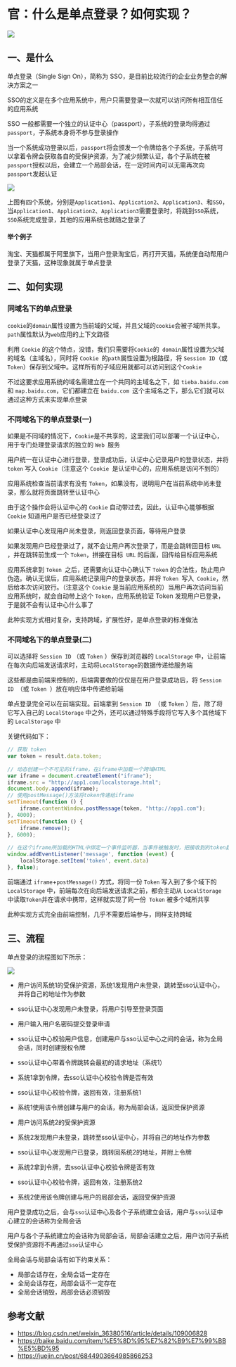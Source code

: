 # 官：什么是单点登录？如何实现？

 ![](https://static.vue-js.com/8a25a760-8c83-11eb-85f6-6fac77c0c9b3.png)

## 一、是什么

单点登录（Single Sign On），简称为 SSO，是目前比较流行的企业业务整合的解决方案之一

SSO的定义是在多个应用系统中，用户只需要登录一次就可以访问所有相互信任的应用系统

SSO 一般都需要一个独立的认证中心（passport），子系统的登录均得通过`passport`，子系统本身将不参与登录操作

当一个系统成功登录以后，`passport`将会颁发一个令牌给各个子系统，子系统可以拿着令牌会获取各自的受保护资源，为了减少频繁认证，各个子系统在被`passport`授权以后，会建立一个局部会话，在一定时间内可以无需再次向`passport`发起认证

 ![](https://static.vue-js.com/2b9b0e70-8c4b-11eb-85f6-6fac77c0c9b3.png)

上图有四个系统，分别是`Application1`、`Application2`、`Application3`、和`SSO`，当`Application1`、`Application2`、`Application3`需要登录时，将跳到`SSO`系统，`SSO`系统完成登录，其他的应用系统也就随之登录了

#### 举个例子

淘宝、天猫都属于阿里旗下，当用户登录淘宝后，再打开天猫，系统便自动帮用户登录了天猫，这种现象就属于单点登录


## 二、如何实现

### 同域名下的单点登录

`cookie`的`domain`属性设置为当前域的父域，并且父域的`cookie`会被子域所共享。`path`属性默认为`web`应用的上下文路径

利用 `Cookie` 的这个特点，没错，我们只需要将` Cookie `的` domain`属性设置为父域的域名（主域名），同时将 `Cookie `的` path `属性设置为根路径，将 `Session ID`（或 `Token`）保存到父域中。这样所有的子域应用就都可以访问到这个` Cookie `

不过这要求应用系统的域名需建立在一个共同的主域名之下，如 `tieba.baidu.com` 和 `map.baidu.com`，它们都建立在 `baidu.com `这个主域名之下，那么它们就可以通过这种方式来实现单点登录



### 不同域名下的单点登录(一)

如果是不同域的情况下，`Cookie`是不共享的，这里我们可以部署一个认证中心，用于专门处理登录请求的独立的 `Web `服务

用户统一在认证中心进行登录，登录成功后，认证中心记录用户的登录状态，并将 `token` 写入 `Cookie`（注意这个 `Cookie `是认证中心的，应用系统是访问不到的）

应用系统检查当前请求有没有 `Token`，如果没有，说明用户在当前系统中尚未登录，那么就将页面跳转至认证中心

由于这个操作会将认证中心的 `Cookie` 自动带过去，因此，认证中心能够根据 `Cookie` 知道用户是否已经登录过了

如果认证中心发现用户尚未登录，则返回登录页面，等待用户登录

如果发现用户已经登录过了，就不会让用户再次登录了，而是会跳转回目标 `URL `，并在跳转前生成一个 `Token`，拼接在目标` URL` 的后面，回传给目标应用系统

应用系统拿到 `Token `之后，还需要向认证中心确认下 `Token` 的合法性，防止用户伪造。确认无误后，应用系统记录用户的登录状态，并将 `Token `写入` Cookie`，然后给本次访问放行。（注意这个 `Cookie` 是当前应用系统的）当用户再次访问当前应用系统时，就会自动带上这个 `Token`，应用系统验证 Token 发现用户已登录，于是就不会有认证中心什么事了

此种实现方式相对复杂，支持跨域，扩展性好，是单点登录的标准做法



### 不同域名下的单点登录(二)

可以选择将 `Session ID` （或 `Token` ）保存到浏览器的 `LocalStorage` 中，让前端在每次向后端发送请求时，主动将` LocalStorage `的数据传递给服务端

这些都是由前端来控制的，后端需要做的仅仅是在用户登录成功后，将 `Session ID `（或 `Token `）放在响应体中传递给前端

单点登录完全可以在前端实现。前端拿到 `Session ID `（或 `Token` ）后，除了将它写入自己的 `LocalStorage` 中之外，还可以通过特殊手段将它写入多个其他域下的 `LocalStorage` 中

关键代码如下：

```js
// 获取 token
var token = result.data.token;
 
// 动态创建一个不可见的iframe，在iframe中加载一个跨域HTML
var iframe = document.createElement("iframe");
iframe.src = "http://app1.com/localstorage.html";
document.body.append(iframe);
// 使用postMessage()方法将token传递给iframe
setTimeout(function () {
    iframe.contentWindow.postMessage(token, "http://app1.com");
}, 4000);
setTimeout(function () {
    iframe.remove();
}, 6000);
 
// 在这个iframe所加载的HTML中绑定一个事件监听器，当事件被触发时，把接收到的token数据写入localStorage
window.addEventListener('message', function (event) {
    localStorage.setItem('token', event.data)
}, false);
```

前端通过 `iframe`+`postMessage()` 方式，将同一份 `Token` 写入到了多个域下的 `LocalStorage` 中，前端每次在向后端发送请求之前，都会主动从 `LocalStorage` 中读取` Token `并在请求中携带，这样就实现了同一份` Token` 被多个域所共享

此种实现方式完全由前端控制，几乎不需要后端参与，同样支持跨域



## 三、流程

单点登录的流程图如下所示：

 ![](https://static.vue-js.com/2422bc40-8c84-11eb-ab90-d9ae814b240d.png)

- 用户访问系统1的受保护资源，系统1发现用户未登录，跳转至sso认证中心，并将自己的地址作为参数

- sso认证中心发现用户未登录，将用户引导至登录页面
- 用户输入用户名密码提交登录申请
- sso认证中心校验用户信息，创建用户与sso认证中心之间的会话，称为全局会话，同时创建授权令牌
- sso认证中心带着令牌跳转会最初的请求地址（系统1）
- 系统1拿到令牌，去sso认证中心校验令牌是否有效
- sso认证中心校验令牌，返回有效，注册系统1
- 系统1使用该令牌创建与用户的会话，称为局部会话，返回受保护资源
- 用户访问系统2的受保护资源
- 系统2发现用户未登录，跳转至sso认证中心，并将自己的地址作为参数
- sso认证中心发现用户已登录，跳转回系统2的地址，并附上令牌
- 系统2拿到令牌，去sso认证中心校验令牌是否有效
- sso认证中心校验令牌，返回有效，注册系统2
- 系统2使用该令牌创建与用户的局部会话，返回受保护资源

用户登录成功之后，会与`sso`认证中心及各个子系统建立会话，用户与`sso`认证中心建立的会话称为全局会话

用户与各个子系统建立的会话称为局部会话，局部会话建立之后，用户访问子系统受保护资源将不再通过`sso`认证中心

全局会话与局部会话有如下约束关系：

- 局部会话存在，全局会话一定存在
- 全局会话存在，局部会话不一定存在
- 全局会话销毁，局部会话必须销毁



## 参考文献

- https://blog.csdn.net/weixin_36380516/article/details/109006828
- https://baike.baidu.com/item/%E5%8D%95%E7%82%B9%E7%99%BB%E5%BD%95
- https://juejin.cn/post/6844903664985866253
